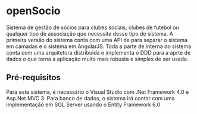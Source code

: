 # openSocio
Sistema de gestão de sócios para clubes sociais, clubes de futebol ou qualquer tipo de associação que necessite desse tipo de sistema. A primeira versão do sistema conta com uma API de para separar o sistema em camadas e o sistema em AngularJS. Toda a parte de interna do sistema conta com uma arquitetura distribuida e implementa o DDD para a aprte de dados o que torna a aplicação muito mais robusta e simples de ser usada.

## Pré-requisitos
Para este sistema, é necessário o Visual Studio com .Net Framework 4.0 e Asp.Net MVC 3. Para banco de dados, o sistema irá contar com uma implementação em SQL Server usando o Entity Framework 6.0
